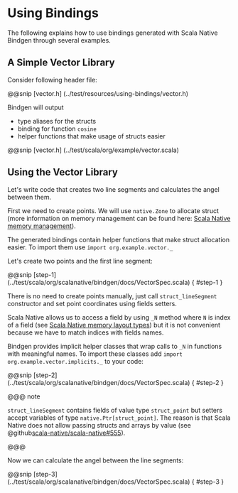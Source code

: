 # Using Bindings

The following explains how to use bindings generated with Scala Native Bindgen through several examples.

## A Simple Vector Library

Consider following header file:

@@snip [vector.h] (../test/resources/using-bindings/vector.h)

Bindgen will output

 * type aliases for the structs
 * binding for function `cosine`
 * helper functions that make usage of structs easier

@@snip [vector.h] (../test/scala/org/example/vector.scala)

## Using the Vector Library

Let's write code that creates two line segments and calculates the angel between them.

First we need to create points. We will use `native.Zone` to
allocate struct (more information on memory management can be found
here: [Scala Native memory management]).

The generated bindings contain helper functions that make struct allocation easier.
To import them use `import org.example.vector._`

Let's create two points and the first line segment:

@@snip [step-1] (../test/scala/org/scalanative/bindgen/docs/VectorSpec.scala) { #step-1 }

There is no need to create points manually, just call `struct_lineSegment`
constructor and set point coordinates using fields setters.

Scala Native allows us to access a field by using `_N` method where `N` is index of a field
(see [Scala Native memory layout types]) but it is not convenient because we have to
match indices with fields names.

Bindgen provides implicit helper classes that wrap calls to `_N` in functions
with meaningful names. To import these classes add `import org.example.vector.implicits._`
to your code:

@@snip [step-2] (../test/scala/org/scalanative/bindgen/docs/VectorSpec.scala) { #step-2 }

@@@ note

`struct_lineSegment` contains fields of value type `struct_point`
but setters accept variables of type `native.Ptr[struct_point]`.
The reason is that Scala Native does not allow passing structs
and arrays by value (see @github[scala-native/scala-native#555](scala-native/scala-native#555)).

@@@

Now we can calculate the angel between the line segments:

@@snip [step-3] (../test/scala/org/scalanative/bindgen/docs/VectorSpec.scala) { #step-3 }

 [Scala Native memory management]: http://www.scala-native.org/en/latest/user/interop.html#memory-management
 [Scala Native memory layout types]: http://www.scala-native.org/en/latest/user/interop.html#memory-layout-types

